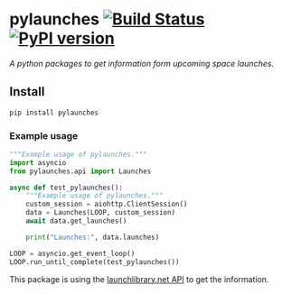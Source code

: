 # pylaunches [![Build Status](https://travis-ci.com/ludeeus/pylaunches.svg?branch=master)](https://travis-ci.com/ludeeus/pylaunches) [![PyPI version](https://badge.fury.io/py/pylaunches.svg)](https://badge.fury.io/py/pylaunches)

_A python packages to get information form upcoming space launches._

## Install

```bash
pip install pylaunches
```

### Example usage

```python
"""Example usage of pylaunches."""
import asyncio
from pylaunches.api import Launches

async def test_pylaunches():
    """Example usage of pylaunches."""
    custom_session = aiohttp.ClientSession()
    data = Launches(LOOP, custom_session)
    await data.get_launches()

    print("Launches:", data.launches)

LOOP = asyncio.get_event_loop()
LOOP.run_until_complete(test_pylaunches())
```

This package is using the [launchlibrary.net API][launchlibrary] to get the information.

[launchlibrary]: http://launchlibrary.net/